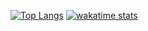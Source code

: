 
[![Top Langs](https://github-readme-stats.vercel.app/api/top-langs/?username=fredakilla&layout=compact&langs_count=15)](https://github.com/fredakilla/github-readme-stats)
[![wakatime stats](https://github-readme-stats.vercel.app/api/wakatime?username=fredakilla)](https://github.com/anuraghazra/github-readme-stats)
